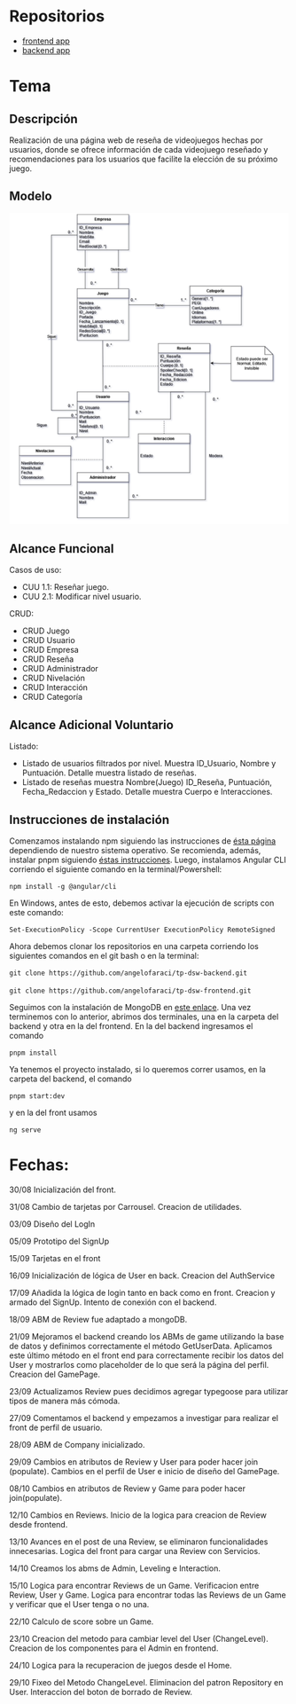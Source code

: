 # Repositorios #
- [frontend app](https://github.com/angelofaraci/tp-dsw-frontend "frontend app")
- [backend app](https://github.com/angelofaraci/tp-dsw-backend "backend app")
 
# Tema #
## Descripción ##
Realización de una página web de reseña de videojuegos hechas por usuarios, donde se ofrece información de cada videojuego reseñado y recomendaciones para los usuarios que facilite la elección de su próximo juego.
## Modelo ##
![Modelo de Dominio](https://github.com/angelofaraci/tp/blob/db26bb9a40f49eabd76474fadd07283ecde9d922/ModeloDominio.png)

## Alcance Funcional ##
Casos de uso:

- CUU 1.1: Reseñar juego.
- CUU 2.1: Modificar nivel usuario.

CRUD:

-	CRUD Juego
-	CRUD Usuario
-	CRUD Empresa
-	CRUD Reseña
-	CRUD Administrador
-	CRUD Nivelación
-	CRUD Interacción
-	CRUD Categoría


## Alcance Adicional Voluntario ##
Listado:

-	Listado de usuarios filtrados por nivel. Muestra ID_Usuario, Nombre y Puntuación. Detalle muestra listado de reseñas.
-	Listado de reseñas muestra Nombre(Juego) ID_Reseña, Puntuación, Fecha_Redaccion y Estado. Detalle muestra Cuerpo e Interacciones.

## Instrucciones de instalación ##
Comenzamos instalando npm siguiendo las instrucciones de [ésta página](https://docs.npmjs.com/downloading-and-installing-node-js-and-npm) dependiendo de nuestro sistema operativo. Se recomienda, además, instalar pnpm siguiendo [éstas instrucciones](https://pnpm.io/installation).
Luego, instalamos Angular CLI corriendo el siguiente comando en la terminal/Powershell:

    npm install -g @angular/cli

En Windows, antes de esto, debemos activar la ejecución de scripts con este comando:

    Set-ExecutionPolicy -Scope CurrentUser ExecutionPolicy RemoteSigned

Ahora debemos clonar los repositorios en una carpeta corriendo los siguientes comandos en el git bash o en la terminal:

    git clone https://github.com/angelofaraci/tp-dsw-backend.git

    git clone https://github.com/angelofaraci/tp-dsw-frontend.git

Seguimos con la instalación de MongoDB en [este enlace](https://www.mongodb.com/docs/manual/installation/).
Una vez terminemos con lo anterior, abrimos dos terminales, una en la carpeta del backend y otra en la del frontend. En la del backend ingresamos el comando

    pnpm install

Ya tenemos el proyecto instalado, si lo queremos correr usamos, en la carpeta del backend, el comando 

    pnpm start:dev
y en la del front usamos

    ng serve

# Fechas: #
30/08
Inicialización del front.

31/08
Cambio de tarjetas por Carrousel. Creacion de utilidades.

03/09
Diseño del LogIn

05/09
Prototipo del SignUp

15/09
Tarjetas en el front

16/09
Inicialización de lógica de User en back. Creacion del AuthService

17/09
Añadida la lógica de login tanto en back como en front. Creacion y armado del SignUp. Intento de conexión con el backend.

18/09
ABM de Review fue adaptado a mongoDB.

21/09
Mejoramos el backend creando los ABMs de game utilizando la base de datos y definimos correctamente el método GetUserData. Aplicamos este último método en el front end para correctamente recibir los datos del User y mostrarlos como placeholder de lo que será la página del perfil. Creacion del GamePage.

23/09
Actualizamos Review pues decidimos agregar typegoose para utilizar tipos de manera más cómoda.

27/09
Comentamos el backend y empezamos a investigar para realizar el front de perfil de usuario. 

28/09
ABM de Company inicializado.

29/09
Cambios en atributos de Review y User para poder hacer join (populate). Cambios en el perfil de User e inicio de diseño del GamePage.

08/10
Cambios en atributos de Review y Game para poder hacer join(populate).

12/10
Cambios en Reviews. Inicio de la logica para creacion de Review desde frontend.

13/10
Avances en el post de una Review, se eliminaron funcionalidades innecesarias. Logica del front para cargar una Review con Servicios.

14/10
Creamos los abms de Admin, Leveling e Interaction.

15/10
Logica para encontrar Reviews de un Game. Verificacion entre Review, User y Game. Logica para encontrar todas las Reviews de un Game y verificar que el User tenga o no una.

22/10
Calculo de score sobre un Game.

23/10
Creacion del metodo para cambiar level del User (ChangeLevel). Creacion de los componentes para el Admin en frontend.

24/10
Logica para la recuperacion de juegos desde el Home.

29/10
Fixeo del Metodo ChangeLevel. Eliminacion del patron Repository en User. Interaccion del boton de borrado de Review.
